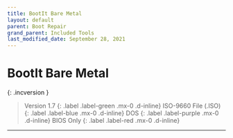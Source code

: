 ```yaml
---
title: BootIt Bare Metal
layout: default
parent: Boot Repair
grand_parent: Included Tools
last_modified_date: September 28, 2021
---
```


# BootIt Bare Metal

{: .incversion }
> Version 1.7
> {: .label .label-green .mx-0 .d-inline}
> ISO-9660 File (.ISO)
> {: .label .label-blue .mx-0 .d-inline}
> DOS
> {: .label .label-purple .mx-0 .d-inline}
> BIOS Only
> {: .label .label-red .mx-0 .d-inline}

---

